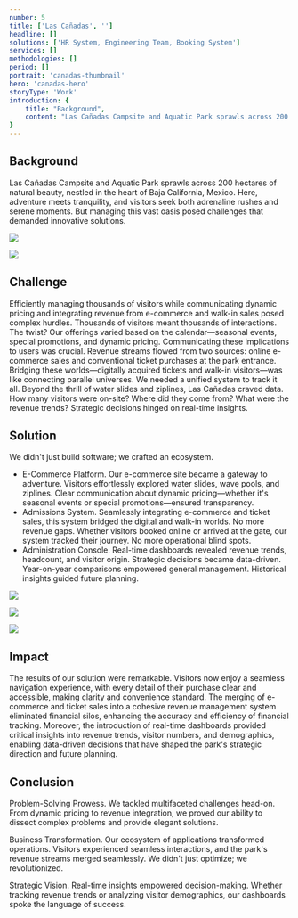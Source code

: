 ```yaml
---
number: 5
title: ['Las Cañadas', '']
headline: []
solutions: ['HR System, Engineering Team, Booking System']
services: []
methodologies: []
period: []
portrait: 'canadas-thumbnail'
hero: 'canadas-hero'
storyType: 'Work'
introduction: {
    title: "Background",
    content: "Las Cañadas Campsite and Aquatic Park sprawls across 200 hectares of natural beauty, nestled in the heart of Baja California, Mexico. Here, adventure meets tranquility, and visitors seek both adrenaline rushes and serene moments. But managing this vast oasis posed challenges that demanded innovative solutions."
}
---
```


## Background

Las Cañadas Campsite and Aquatic Park sprawls across 200 hectares of natural beauty, nestled in the heart of Baja California, Mexico. Here, adventure meets tranquility, and visitors seek both adrenaline rushes and serene moments. But managing this vast oasis posed challenges that demanded innovative solutions.

![](/work/las-cañadas-figure-1.jpg)

![](/work/las-cañadas-figure-2.jpg)


## Challenge

Efficiently managing thousands of visitors while communicating dynamic pricing and integrating revenue from e-commerce and walk-in sales posed complex hurdles. Thousands of visitors meant thousands of interactions. The twist? Our offerings varied based on the calendar—seasonal events, special promotions, and dynamic pricing. Communicating these implications to users was crucial. Revenue streams flowed from two sources: online e-commerce sales and conventional ticket purchases at the park entrance. Bridging these worlds—digitally acquired tickets and walk-in visitors—was like connecting parallel universes. We needed a unified system to track it all. Beyond the thrill of water slides and ziplines, Las Cañadas craved data. How many visitors were on-site? Where did they come from? What were the revenue trends? Strategic decisions hinged on real-time insights. 

## Solution

We didn't just build software; we crafted an ecosystem. 

* E-Commerce Platform. Our e-commerce site became a gateway to adventure. Visitors effortlessly explored water slides, wave pools, and ziplines. Clear communication about dynamic pricing—whether it's seasonal events or special promotions—ensured transparency.
* Admissions System. Seamlessly integrating e-commerce and ticket sales, this system bridged the digital and walk-in worlds. No more revenue gaps. Whether visitors booked online or arrived at the gate, our system tracked their journey. No more operational blind spots.
* Administration Console. Real-time dashboards revealed revenue trends, headcount, and visitor origin. Strategic decisions became data-driven. Year-on-year comparisons empowered general management. Historical insights guided future planning.

![](/work/las-cañadas-figure-3.jpg)

![](/work/las-cañadas-figure-4.jpg)

![](/work/las-cañadas-figure-5.jpg)

## Impact

The results of our solution were remarkable. Visitors now enjoy a seamless navigation experience, with every detail of their purchase clear and accessible, making clarity and convenience standard. The merging of e-commerce and ticket sales into a cohesive revenue management system eliminated financial silos, enhancing the accuracy and efficiency of financial tracking. Moreover, the introduction of real-time dashboards provided critical insights into revenue trends, visitor numbers, and demographics, enabling data-driven decisions that have shaped the park's strategic direction and future planning.

## Conclusion

Problem-Solving Prowess. We tackled multifaceted challenges head-on. From dynamic pricing to revenue integration, we proved our ability to dissect complex problems and provide elegant solutions.

Business Transformation.  Our ecosystem of applications transformed operations. Visitors experienced seamless interactions, and the park's revenue streams merged seamlessly. We didn't just optimize; we revolutionized.

Strategic Vision. Real-time insights empowered decision-making. Whether tracking revenue trends or analyzing visitor demographics, our dashboards spoke the language of success.